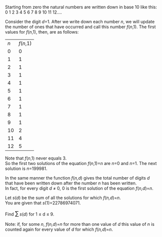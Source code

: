 <p>Starting from zero the natural numbers are written down in base 10 like this:
<br />
0 1 2 3 4 5 6 7 8 9 10 11 12....
</p>
<p>Consider the digit <var>d</var>=1. After we write down each number <var>n</var>, we will update the number of ones that have occurred and call this number <var>f</var>(<var>n</var>,1). The first values for <var>f</var>(<var>n</var>,1), then, are as follows:</p>
<div class="center">
<table class="center" align="center"><tr><td><var>n</var></td><td><var>f</var>(<var>n</var>,1)</td>
</tr><tr><td>0</td><td>0</td>
</tr><tr><td>1</td><td>1</td>
</tr><tr><td>2</td><td>1</td>
</tr><tr><td>3</td><td>1</td>
</tr><tr><td>4</td><td>1</td>
</tr><tr><td>5</td><td>1</td>
</tr><tr><td>6</td><td>1</td>
</tr><tr><td>7</td><td>1</td>
</tr><tr><td>8</td><td>1</td>
</tr><tr><td>9</td><td>1</td>
</tr><tr><td>10</td><td>2</td>
</tr><tr><td>11</td><td>4</td>
</tr><tr><td>12</td><td>5</td>
</tr></table></div>
<p>Note that <var>f</var>(<var>n</var>,1) never equals 3.
<br />
So the first two solutions of the equation <var>f</var>(<var>n</var>,1)=<var>n</var> are <var>n</var>=0 and <var>n</var>=1. The next solution is <var>n</var>=199981.</p>
<p>In the same manner the function <var>f</var>(<var>n,d</var>) gives the total number of digits <var>d</var> that have been written down after the number <var>n</var> has been written.
<br />
In fact, for every digit <var>d</var> ≠ 0, 0 is the first solution of the equation <var>f</var>(<var>n,d</var>)=<var>n</var>.</p>
<p>Let <var>s</var>(<var>d</var>) be the sum of all the solutions for which <var>f</var>(<var>n,d</var>)=<var>n</var>.
<br />
You are given that <var>s</var>(1)=22786974071.</p>
<p>Find  <span style="font-size:larger;"><span style="font-size:larger;">∑</span></span> <var>s</var>(<var>d</var>) for 1 ≤ d ≤ 9.</p>
<p>Note: if, for some <var>n</var>, <var>f</var>(<var>n,d</var>)=<var>n</var>
 for more than one value of <var>d</var> this value of <var>n</var> is counted again for every value of <var>d</var> for which <var>f</var>(<var>n,d</var>)=<var>n</var>.</p>
